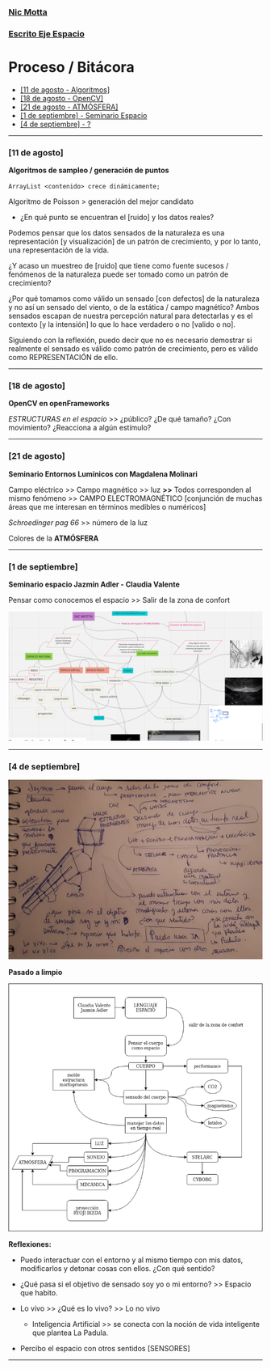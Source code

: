 ### [Nic Motta](https://nicmotta.github.io)
### [Escrito Eje Espacio](https://nicmotta.github.io/eje_tiempo/escrito_eje_espacio)

# Proceso / Bitácora
- [[11 de agosto - Algoritmos]](https://nicmotta.github.io/eje_espacio/#11-de-agosto)
- [[18 de agosto - OpenCV]](https://nicmotta.github.io/eje_espacio/#18-de-agosto)
- [[21 de agosto - ATMÓSFERA]](https://nicmotta.github.io/eje_espacio/#21-de-agosto)
- [[1 de septiembre] - Seminario Espacio](https://nicmotta.github.io/eje_espacio/#1-de-septiembre)
- [[4 de septiembre] - ?](https://nicmotta.github.io/eje_espacio/#4-de-septiembre)

___________

### [11 de agosto]

**Algoritmos de sampleo / generación de puntos**

`ArrayList <contenido> crece dinámicamente;`

Algoritmo de Poisson > generación del mejor candidato


- ¿En qué punto se encuentran el [ruido] y los datos reales?

Podemos pensar que los datos sensados de la naturaleza es una representación [y visualización] de un patrón de crecimiento, y por lo tanto, una representación de la vida.

¿Y acaso un muestreo de [ruido] que tiene como fuente sucesos / fenómenos de la naturaleza puede ser tomado como un patrón de crecimiento?

¿Por qué tomamos como válido un sensado [con defectos] de la naturaleza y no así un sensado del viento, o de la estática / campo magnético? Ambos sensados escapan de nuestra percepción natural para detectarlas y es el contexto [y la intensión] lo que lo hace verdadero o no [valido o no].

Siguiendo con la reflexión, puedo decir que no es necesario demostrar si realmente el sensado es válido como patrón de crecimiento, pero es válido como REPRESENTACIÓN de ello.

---

### [18 de agosto]

**OpenCV en openFrameworks**

*ESTRUCTURAS en el espacio* >> ¿público? ¿De qué tamaño? ¿Con movimiento? ¿Reacciona a algún estímulo?

---

### [21 de agosto]

**Seminario Entornos Lumínicos con Magdalena Molinari**

Campo eléctrico >> Campo magnético >> luz **>>** Todos corresponden al mismo fenómeno >> CAMPO ELECTROMAGNÉTICO [conjunción de muchas áreas que me interesan en términos medibles o numéricos]

*Schroedinger pag 66* >> número de la luz

Colores de la **ATMÓSFERA**

---

### [1 de septiembre]

**Seminario espacio Jazmin Adler - Claudia Valente**

Pensar como conocemos el espacio >> Salir de la zona de confort

![](data/primeraclase.png)


---

### [4 de septiembre]

![](data/primersketch.jpg)

**Pasado a limpio**

![](data/lenguaje_espacio.png)


**Reflexiones:**

- Puedo interactuar con el entorno y al mismo tiempo con mis datos, modificarlos y detonar cosas con ellos. ¿Con qué sentido?

- ¿Qué pasa si el objetivo de sensado soy yo o mi entorno? >> Espacio que habito.

- Lo vivo >> ¿Qué es lo vivo? >> Lo no vivo

  - Inteligencia Artificial >> se conecta con la noción de vida inteligente que plantea La Padula.

- Percibo el espacio con otros sentidos [SENSORES]

---
